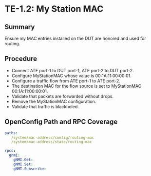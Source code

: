# TE-1.2: My Station MAC

## Summary

Ensure my MAC entries installed on the DUT are honored and used for routing.

## Procedure

*   Connect ATE port-1 to DUT port-1, ATE port-2 to DUT port-2.
*   Configure MyStationMAC whose value is 00:1A:11:00:00:01.
*   Configure a traffic flow from ATE port-1 to ATE port-2.
*   The destination MAC for the flow source is set to MyStationMAC 00:1A:11:00:00:01.
*   Validate that packets are forwarded without drops.
*   Remove the MyStationMAC configuration. 
*   Validate that traffic is blackholed.

## OpenConfig Path and RPC Coverage

```yaml
paths:
   /system/mac-address/config/routing-mac
   /system/mac-address/state/routing-mac

rpcs:
  gnmi:
    gNMI.Get:
    gNMI.Set:
    gNMI.Subscribe:
```

